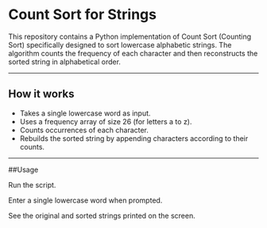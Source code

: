 # Count Sort for Strings

This repository contains a Python implementation of Count Sort (Counting Sort) specifically designed to sort lowercase alphabetic strings. The algorithm counts the frequency of each character and then reconstructs the sorted string in alphabetical order.

---

## How it works

- Takes a single lowercase word as input.
- Uses a frequency array of size 26 (for letters a to z).
- Counts occurrences of each character.
- Rebuilds the sorted string by appending characters according to their counts.

---

##Usage

Run the script.

Enter a single lowercase word when prompted.

See the original and sorted strings printed on the screen.
